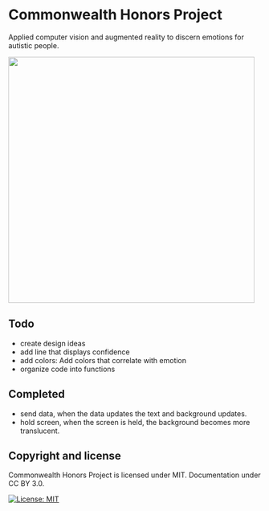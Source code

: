 # Commonwealth Honors Project
Applied computer vision and augmented reality to discern emotions for autistic people.

<img src="Demo_Final.gif"  height="490">  

## Todo
- create design ideas
- add line that displays confidence
- add colors: Add colors that correlate with emotion
- organize code into functions

## Completed
- send data, when the data updates the text and background updates.
- hold screen, when the screen is held, the background becomes more translucent.

## Copyright and license

Commonwealth Honors Project is licensed under MIT. Documentation under CC BY 3.0.

[![License: MIT](https://img.shields.io/badge/License-MIT-yellow.svg)](https://opensource.org/licenses/MIT)
